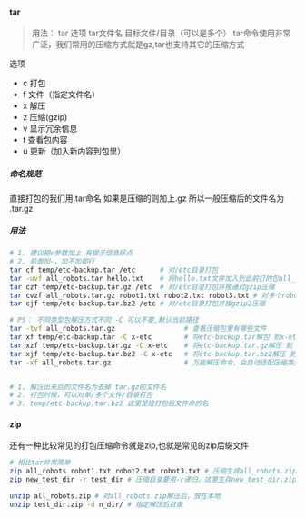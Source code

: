 #### tar
> 用法： tar 选项 tar文件名 目标文件/目录（可以是多个）
 tar命令使用非常广泛，我们常用的压缩方式就是gz,tar也支持其它的压缩方式

选项
- c 打包
- f 文件（指定文件名）
- x 解压
- z 压缩(gzip)
- v 显示冗余信息
- t 查看包内容
- u 更新（加入新内容到包里）

##### 命名规范
直接打包的我们用.tar命名
如果是压缩的则加上.gz
所以一般压缩后的文件名为 .tar.gz

##### 用法
```bash
# 1. 建议把v参数加上 有提示信息好点
# 2. 前面加-，加不加都行
tar cf temp/etc-backup.tar /etc      # 对/etc目录打包
tar -uvf all_robots.tar hello.txt    # 将hello.txt文件加入到此前打的包all_robots.tar(注意如果已经压缩是不可以更新的)
tar czf temp/etc-backup.tar.gz /etc  # 对/etc目录打包并按通过gzip压缩
tar cvzf all_robots.tar.gz robot1.txt robot2.txt robot3.txt # 对多个robot文件进行打包按照gzip压缩
tar cjf temp/etc-backup.tar.bz2 /etc # 对/etc目录打包并按gzip2压缩

# PS： 不同类型包解压方式不同 -C 可以不要,默认当前路径
tar -tvf all_robots.tar.gz                 # 查看压缩包里有哪些文件
tar xf temp/etc-backup.tar -C x-etc        # 将etc-backup.tar解包 到x-etc(注意指的是目录,非文件)
tar xzf temp/etc-backup.tar.gz -C x-etc    # 将etc-backup.tar.gz解压 到 x-etc
tar xjf temp/etc-backup.tar.bz2 -C x-etc   # 将etc-backup.tar.bz2解压 到 x-etc
tar -xf all_robots.tar.gz                  # 万能解压命令，会自动适配压缩类型(推荐）


# 1. 解压出来后的文件名为去掉 tar.gz的文件名
# 2. 打包时候，可以对单/多个文件/目录打包
# 3. temp/etc-backup.tar.bz2 这里是给打包后文件命的名
```


#### zip
还有一种比较常见的打包压缩命令就是zip,也就是常见的zip后缀文件

```bash
# 相比tar非常简单
zip all_robots robot1.txt robot2.txt robot3.txt # 压缩生成all_robots.zip文件 .zip 会自动加上
zip new_test_dir -r test_dir # 压缩目录要用-r递归，这里生存new_test_dir.zip文件

unzip all_robots.zip # 对all_robots.zip解压后，放在本地
unzip test_dir.zip -d n_dir/ # 指定解压后目录
```





